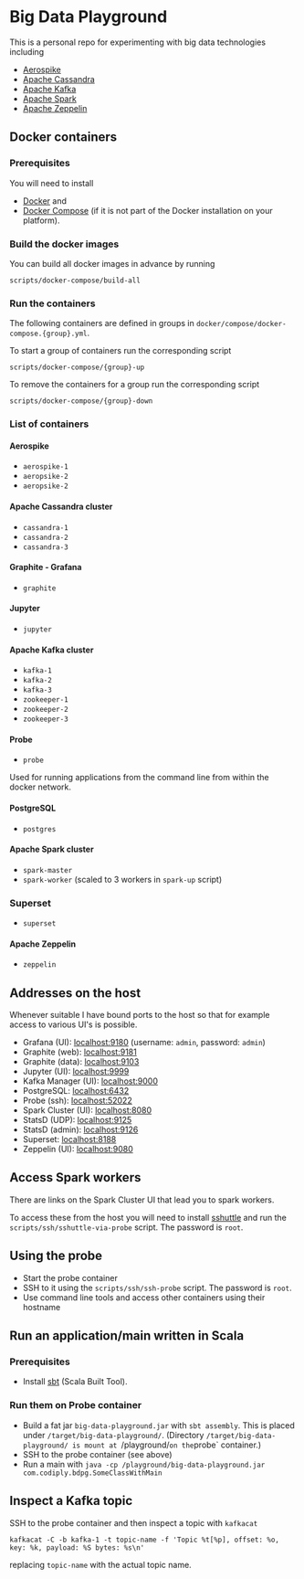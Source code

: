 # Big Data Playground

This is a personal repo for experimenting with big data technologies including

- [Aerospike](https://www.aerospike.com/)
- [Apache Cassandra](http://cassandra.apache.org/)
- [Apache Kafka](http://kafka.apache.org/)
- [Apache Spark](http://spark.apache.org/)
- [Apache Zeppelin](http://zeppelin.apache.org/)

## Docker containers

### Prerequisites

You will need to install

- [Docker](https://www.docker.com/) and
- [Docker Compose](https://docs.docker.com/compose/) (if it is not part of the Docker installation on your platform).

### Build the docker images

You can build all docker images in advance by running

    scripts/docker-compose/build-all

### Run the containers

The following containers are defined in groups in `docker/compose/docker-compose.{group}.yml`.

To start a group of containers run the corresponding script

    scripts/docker-compose/{group}-up

To remove the containers for a group run the corresponding script

    scripts/docker-compose/{group}-down

### List of containers

#### Aerospike

- `aerospike-1`
- `aeropsike-2`
- `aeropsike-2`

#### Apache Cassandra cluster

- `cassandra-1`
- `cassandra-2`
- `cassandra-3`

#### Graphite - Grafana

- `graphite`

#### Jupyter

- `jupyter`

#### Apache Kafka cluster

- `kafka-1`
- `kafka-2`
- `kafka-3`
- `zookeeper-1`
- `zookeeper-2`
- `zookeeper-3`

#### Probe

- `probe`

Used for running applications from the command line from within the docker network.

#### PostgreSQL

- `postgres`

#### Apache Spark cluster

- `spark-master`
- `spark-worker` (scaled to 3 workers in `spark-up` script)

### Superset

- `superset`

#### Apache Zeppelin

- `zeppelin`

## Addresses on the host

Whenever suitable I have bound ports to the host so that for example access to various UI's is possible.

- Grafana (UI): [localhost:9180](http://localhost:9180) (username: `admin`, password: `admin`)
- Graphite (web): [localhost:9181](http://localhost:9181)
- Graphite (data): [localhost:9103](http://localhost:9103)
- Jupyter (UI): [localhost:9999](http://localhost:9999)
- Kafka Manager (UI): [localhost:9000](http://localhost:9000)
- PostgreSQL: [localhost:6432](http://localhost:6432)
- Probe (ssh): [localhost:52022](http://localhost:52022)
- Spark Cluster (UI): [localhost:8080](http://localhost:8080)
- StatsD (UDP): [localhost:9125](http://localhost:9125)
- StatsD (admin): [localhost:9126](http://localhost:9126)
- Superset: [localhost:8188](http://localhost:8188)
- Zeppelin (UI): [localhost:9080](http://localhost:9080)

## Access Spark workers

There are links on the Spark Cluster UI that lead you to spark workers.

To access these from the host you will need to install [sshuttle](https://github.com/sshuttle/sshuttle) and run the `scripts/ssh/sshuttle-via-probe` script. The password is `root`.

## Using the probe

- Start the probe container
- SSH to it using the `scripts/ssh/ssh-probe` script. The password is `root`.
- Use command line tools and access other containers using their hostname

## Run an application/main written in Scala

### Prerequisites

- Install [sbt](http://www.scala-sbt.org/) (Scala Built Tool).

### Run them on Probe container

- Build a fat jar `big-data-playground.jar` with `sbt assembly`. This is placed under `/target/big-data-playground/`. (Directory `/target/big-data-playground/ is mount at `/playground/` on the `probe` container.)
- SSH to the probe container (see above)
- Run a main with `java -cp /playground/big-data-playground.jar com.codiply.bdpg.SomeClassWithMain`

## Inspect a Kafka topic

SSH to the probe container and then inspect a topic with `kafkacat`

    kafkacat -C -b kafka-1 -t topic-name -f 'Topic %t[%p], offset: %o, key: %k, payload: %S bytes: %s\n'

replacing `topic-name` with the actual topic name.
